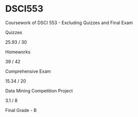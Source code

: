# DSCI553
Coursework of DSCI 553 - Excluding Quizzes and Final Exam 


Quizzes 

25.93 / 30 

Homeworks

39 / 42

Comprehensive Exam

15.34 / 20

Data Mining Competition Project 

3.1 / 8


Final Grade  - B 
